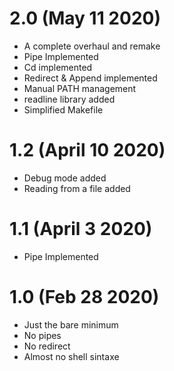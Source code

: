 # 2.0 (May 11 2020)

- A complete overhaul and remake
- Pipe Implemented
- Cd implemented
- Redirect & Append implemented
- Manual PATH management 
- readline library added
- Simplified Makefile

# 1.2 (April 10 2020)

- Debug mode added
- Reading from a file added

# 1.1 (April 3 2020)

- Pipe Implemented

# 1.0 (Feb 28 2020)

- Just the bare minimum
- No pipes 
- No redirect
- Almost no shell sintaxe
